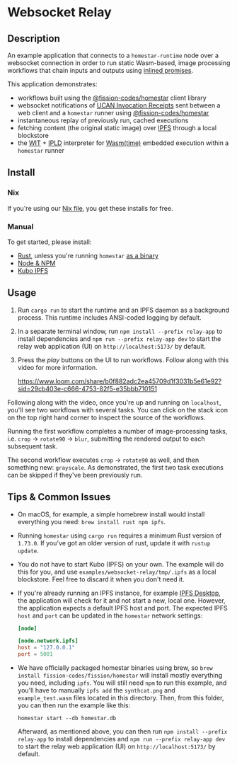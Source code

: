 # Websocket Relay

## Description

An example application that connects to a `homestar-runtime` node
over a websocket connection in order to run static Wasm-based, image
processing workflows that chain inputs and outputs using
[inlined promises][pipelines].

This application demonstrates:

  * workflows built using the
    [@fission-codes/homestar][@fission-codes/homestar] client library
  * websocket notifications of [UCAN Invocation Receipts][spec-receipts] sent
    between a web client and a `homestar` runner using [@fission-codes/homestar][@fission-codes/homestar]
  * instantaneous replay of previously run, cached executions
  * fetching content (the original static image) over [IPFS][ipfs]
    through a local blockstore
  * the [WIT][wit] + [IPLD][ipld] interpreter for
    [Wasm(time)][wasmtime] embedded execution within a `homestar` runner

## Install

### Nix

If you're using our [Nix file](../../flake.nix), you get these installs for free.

### Manual

To get started, please install:

* [Rust][install-rust], unless you're running `homestar` [as a binary][rust-binary]
* [Node & NPM][install-npm]
* [Kubo IPFS][install-ipfs]

## Usage

1. Run `cargo run` to start the runtime and an IPFS daemon as a
   background process. This runtime includes ANSI-coded logging by default.

2. In a separate terminal window, run `npm install --prefix relay-app` to
   install dependencies and `npm run --prefix relay-app dev` to start the
   relay web application (UI) on `http://localhost:5173/` by default.

3. Press the *play* buttons on the UI to run workflows. Follow along with this
   video for more information.

   https://www.loom.com/share/b0f882adc2ea45709d1f3031b5e61e92?sid=29cb403e-c666-4753-82f5-e35bbb710151

Following along with the video, once you're up and running on `localhost`,
you'll see two workflows with several tasks. You can click on the stack icon on
the top right hand corner to inspect the source of the workflows.

Running the first workflow completes a number of image-processing tasks, i.e.
`crop` -> `rotate90` -> `blur`, submitting the rendered output to each
subsequent task.

The second workflow executes `crop` -> `rotate90` as well, and then something
new: `grayscale`. As demonstrated, the first two task executions can be skipped
if they've been previously run.

## Tips & Common Issues

- On macOS, for example, a simple homebrew install would install everything you
  need: `brew install rust npm ipfs`.

- Running `homestar` using `cargo run` requires a minimum Rust version of
  `1.73.0`. If you've got an older version of rust, update it with
  `rustup update`.

- You do not have to start Kubo (IPFS) on your own. The example will do this
  for you, and use `examples/websocket-relay/tmp/.ipfs` as a local blockstore.
  Feel free to discard it when you don't need it.

- If you're already running an IPFS instance, for example [IPFS Desktop][ipfs-desktop],
  the application will check for it and not start a new, local one.
  However, the application expects a default IPFS host and port. The expected
  IPFS `host` and `port` can be updated in the `homestar` network settings:

  ``` toml
  [node]

  [node.network.ipfs]
  host = "127.0.0.1"
  port = 5001
  ```

- We have officially packaged homestar binaries using brew, so
  `brew install fission-codes/fission/homestar` will install mostly everything
  you need, including `ipfs`. You will still need `npm` to run this example, and
  you'll have to manually `ipfs add` the `synthcat.png` and `example_test.wasm`
  files located in this directory. Then, from this folder, you can then run the
  example like this:

  ```
  homestar start --db homestar.db
  ```

  Afterward, as mentioned above, you can then run `npm install --prefix relay-app` to
  install dependencies and `npm run --prefix relay-app dev` to start the
  relay web application (UI) on `http://localhost:5173/` by default.


[@fission-codes/homestar]: https://www.npmjs.com/package/@fission-codes/homestar
[install-ipfs]: https://docs.ipfs.tech/install/
[install-npm]: https://docs.npmjs.com/downloading-and-installing-node-js-and-npm
[install-rust]: https://www.rust-lang.org/tools/install
[ipfs]: https://ipfs.tech/
[ipfs-desktop]: https://docs.ipfs.tech/install/ipfs-desktop/
[ipld]: https://ipld.io/
[pipelines]: https://github.com/ucan-wg/invocation#9-pipelines
[rust-binary]: https://doc.rust-lang.org/book/ch01-03-hello-cargo.html#building-for-release
[spec-receipts]: https://github.com/ucan-wg/invocation#8-receipt
[wasmtime]: https://github.com/bytecodealliance/wasmtime
[wit]: https://github.com/WebAssembly/component-model/blob/main/design/mvp/WIT.md
